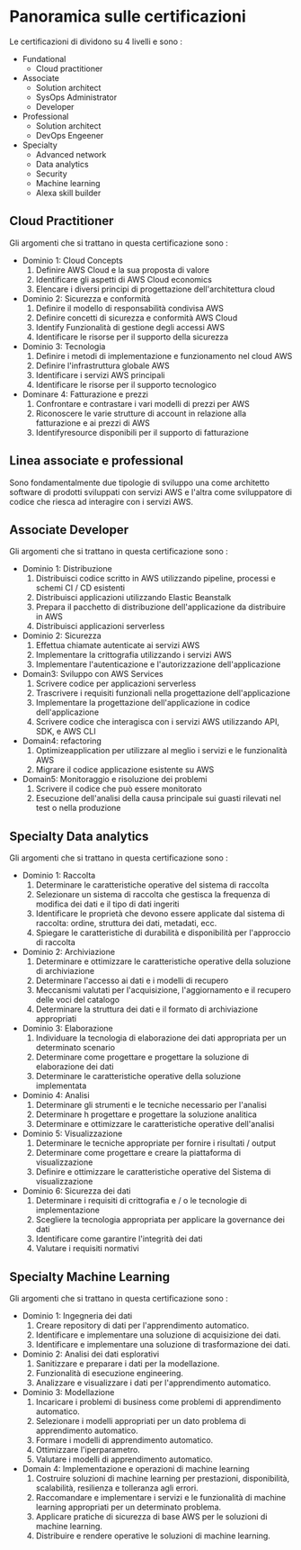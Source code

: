 # Panoramica sulle certificazioni 
Le certificazioni di dividono su 4 livelli e sono :  
+ Fundational
    + Cloud practitioner 
+ Associate
    + Solution architect
    + SysOps Administrator
    + Developer
+ Professional
    + Solution architect
    + DevOps Engeener
+ Specialty
    + Advanced network
    + Data analytics
    + Security
    + Machine learning
    + Alexa skill builder

##  Cloud Practitioner 
Gli argomenti che si trattano in questa certificazione sono :
+ Dominio 1: Cloud Concepts
    1. Definire AWS Cloud e la sua proposta di valore 
    1. Identificare gli aspetti di AWS Cloud economics
    1. Elencare i diversi principi di progettazione dell'architettura cloud 
+ Dominio 2: Sicurezza e conformità
    1. Definire il modello di responsabilità condivisa AWS
    1. Definire concetti di sicurezza e conformità AWS Cloud
    1. Identify Funzionalità di gestione degli accessi AWS
    1. Identificare le risorse per il supporto della sicurezza
+ Dominio 3: Tecnologia 
    1. Definire i metodi di implementazione e funzionamento nel cloud AWS
    1. Definire l'infrastruttura globale AWS
    1. Identificare i servizi AWS principali
    1. Identificare le risorse per il supporto tecnologico
+ Dominare 4: Fatturazione e prezzi
    1. Confrontare e contrastare i vari modelli di prezzi per AWS
    1. Riconoscere le varie strutture di account in relazione alla fatturazione e ai prezzi di AWS
    1. Identifyresource disponibili per il supporto di fatturazione

## Linea associate e professional 
Sono fondamentalmente due tipologie di sviluppo una come architetto software di prodotti sviluppati con servizi AWS e l'altra come sviluppatore di codice che riesca ad interagire con i servizi AWS.

## Associate Developer
Gli argomenti che si trattano in questa certificazione sono :
+ Dominio 1: Distribuzione 
    1. Distribuisci codice scritto in AWS utilizzando pipeline, processi e schemi CI / CD esistenti 
    1. Distribuisci applicazioni utilizzando Elastic Beanstalk
    1. Prepara il pacchetto di distribuzione dell'applicazione da distribuire in AWS
    1. Distribuisci applicazioni serverless
+ Dominio 2: Sicurezza 
    1. Effettua chiamate autenticate ai servizi AWS
    1. Implementare la crittografia utilizzando i servizi AWS
    1. Implementare l'autenticazione e l'autorizzazione dell'applicazione
+ Domain3: Sviluppo con AWS Services 
    1. Scrivere codice per applicazioni serverless
    1. Trascrivere i requisiti funzionali nella progettazione dell'applicazione
    1. Implementare la progettazione dell'applicazione in codice dell'applicazione
    1. Scrivere codice che interagisca con i servizi AWS utilizzando API, SDK, e AWS CLI
+ Domain4: refactoring 
    1. Optimizeapplication per utilizzare al meglio i servizi e le funzionalità AWS
    1. Migrare il codice applicazione esistente su AWS
+ Domain5: Monitoraggio e risoluzione dei problemi 
    1. Scrivere il codice che può essere monitorato
    1. Esecuzione dell'analisi della causa principale sui guasti rilevati nel test o nella produzione

## Specialty Data analytics
Gli argomenti che si trattano in questa certificazione sono :
+ Dominio 1: Raccolta 
    1. Determinare le caratteristiche operative del sistema di raccolta 
    1. Selezionare un sistema di raccolta che gestisca la frequenza di modifica dei dati e il tipo di dati ingeriti
    1. Identificare le proprietà che devono essere applicate dal sistema di raccolta: ordine, struttura dei dati, metadati, ecc. 
    1. Spiegare le caratteristiche di durabilità e disponibilità per l'approccio di raccolta
+ Dominio 2: Archiviazione
    1. Determinare e ottimizzare le caratteristiche operative della soluzione di archiviazione
    1. Determinare l'accesso ai dati e i modelli di recupero 
    1. Meccanismi valutati per l'acquisizione, l'aggiornamento e il recupero delle voci del catalogo 
    1. Determinare la struttura dei dati e il formato di archiviazione appropriati 
+ Dominio 3: Elaborazione 
    1. Individuare la tecnologia di elaborazione dei dati appropriata per un determinato scenario
    1. Determinare come progettare e progettare la soluzione di elaborazione dei dati
    1. Determinare le caratteristiche operative della soluzione implementata 
+ Dominio 4: Analisi
    1. Determinare gli strumenti e le tecniche necessario per l'analisi
    1. Determinare h progettare e progettare la soluzione analitica 
    1. Determinare e ottimizzare le caratteristiche operative dell'analisi 
+ Dominio 5: Visualizzazione 
    1. Determinare le tecniche appropriate per fornire i risultati / output
    1. Determinare come progettare e creare la piattaforma di visualizzazione 
    1. Definire e ottimizzare le caratteristiche operative del Sistema di visualizzazione 
+ Dominio 6: Sicurezza dei dati 
    1. Determinare i requisiti di crittografia e / o le tecnologie di implementazione 
    1. Scegliere la tecnologia appropriata per applicare la governance dei dati 
    1. Identificare come garantire l'integrità dei dati 
    1. Valutare i requisiti normativi

## Specialty Machine Learning
Gli argomenti che si trattano in questa certificazione sono :
+ Dominio 1: Ingegneria dei dati 
    1. Creare repository di dati per l'apprendimento automatico. 
    1. Identificare e implementare una soluzione di acquisizione dei dati. 
    1. Identificare e implementare una soluzione di trasformazione dei dati. 
+ Dominio 2: Analisi dei dati esplorativi
    1. Sanitizzare e preparare i dati per la modellazione. 
    1. Funzionalità di esecuzione engineering.
    1. Analizzare e visualizzare i dati per l'apprendimento automatico. 
+ Dominio 3: Modellazione 
    1. Incaricare i problemi di business come problemi di apprendimento automatico. 
    1. Selezionare i modelli appropriati per un dato problema di apprendimento automatico. 
    1. Formare i modelli di apprendimento automatico. 
    1. Ottimizzare l'iperparametro. 
    1. Valutare i modelli di apprendimento automatico.
+ Domain 4: Implementazione e operazioni di machine learning 
    1. Costruire soluzioni di machine learning per prestazioni, disponibilità, scalabilità, resilienza e tolleranza agli errori. 
    1. Raccomandare e implementare i servizi e le funzionalità di machine learning appropriati per un determinato problema. 
    1. Applicare pratiche di sicurezza di base AWS per le soluzioni di machine learning. 
    1. Distribuire e rendere operative le soluzioni di machine learning.
